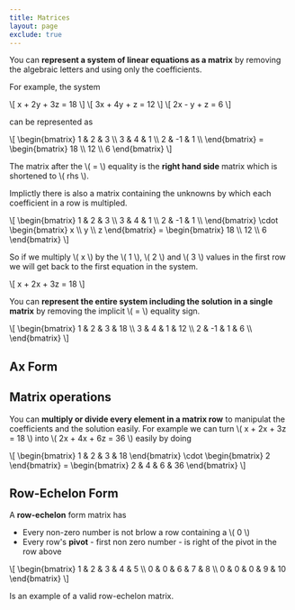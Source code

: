 ```yaml
---
title: Matrices
layout: page
exclude: true
---
```


<script type="text/javascript" src="https://cdnjs.cloudflare.com/ajax/libs/mathjax/2.7.0/MathJax.js?config=TeX-AMS_CHTML"></script>

You can **represent a system of linear equations as a matrix** by removing the algebraic letters and using only the coefficients.

For example, the system

\\[ x + 2y + 3z = 18 \\]
\\[ 3x + 4y + z = 12 \\]
\\[ 2x - y + z = 6 \\]

can be represented as

\\[ \begin{bmatrix} 1 & 2 & 3 \\\ 
3 & 4 & 1 \\\ 
2 & -1 & 1 \\\ \end{bmatrix} = \begin{bmatrix} 18 \\\ 12 \\\ 6 \end{bmatrix} \\]

The matrix after the \\( = \\) equality is the **right hand side** matrix which is shortened to \\( rhs \\).

Implictly there is also a matrix containing the unknowns by which each coefficient in a row is multipled.

\\[ \begin{bmatrix} 1 & 2 & 3 \\\ 
3 & 4 & 1 \\\ 
2 & -1 & 1 \\\ \end{bmatrix}
\cdot \begin{bmatrix} x \\\ y \\\ z \end{bmatrix}
= \begin{bmatrix} 18 \\\ 12 \\\ 6 \end{bmatrix} \\]

So if we multiply \\( x \\) by the \\( 1 \\), \\( 2 \\) and \\( 3 \\) values in the first row we will get back to the first equation in the system.

\\[ x + 2x + 3z = 18 \\]

You can **represent the entire system including the solution in a single matrix** by removing the implicit \\( = \\) equality sign.

\\[ \begin{bmatrix} 1 & 2 & 3 & 18 \\\ 
3 & 4 & 1 & 12 \\\ 
2 & -1 & 1 & 6 \\\ \end{bmatrix}
\\]

## Ax Form



## Matrix operations

You can **multiply or divide every element in a matrix row** to manipulat the coefficients and the solution easily. For example we can turn \\( x + 2x + 3z = 18 \\) into \\( 2x + 4x + 6z = 36 \\) easily by doing

\\[ \begin{bmatrix} 1 & 2 & 3 & 18 \end{bmatrix} \cdot \begin{bmatrix} 2 \end{bmatrix} = \begin{bmatrix} 2 & 4 & 6 & 36 \end{bmatrix} \\]

## Row-Echelon Form

A **row-echelon** form matrix has

- Every non-zero number is not brlow a row containing a \\( 0 \\)
- Every row's **pivot** - first non zero number - is right of the pivot in the row above

\\[ \begin{bmatrix} 1 & 2 & 3 & 4 & 5 \\\ 0 & 0 & 6 & 7 & 8 \\\ 0 & 0 & 0 & 9 & 10 \end{bmatrix} \\]

Is an example of a valid row-echelon matrix.

